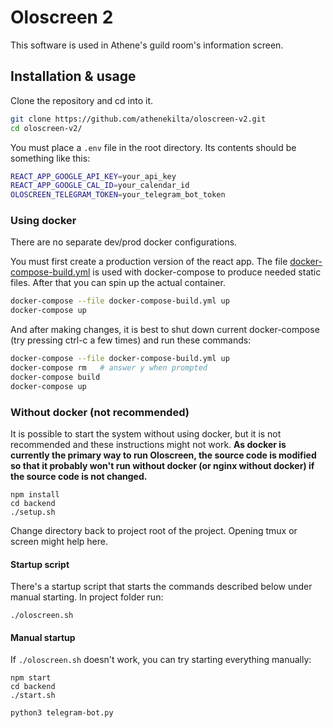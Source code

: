 # Oloscreen 2
This software is used in Athene's guild room's information screen.
## Installation & usage
Clone the repository and cd into it.

```bash
git clone https://github.com/athenekilta/oloscreen-v2.git
cd oloscreen-v2/
```

You must place a `.env` file in the root directory. Its contents should be something like this:
```bash
REACT_APP_GOOGLE_API_KEY=your_api_key
REACT_APP_GOOGLE_CAL_ID=your_calendar_id
OLOSCREEN_TELEGRAM_TOKEN=your_telegram_bot_token
```

### Using docker
There are no separate dev/prod docker configurations.

You must first create a production version of the react app.
The file [docker-compose-build.yml](./docker-compose-build.yml) is used with docker-compose to produce needed static files.
After that you can spin up the actual container.
```bash
docker-compose --file docker-compose-build.yml up
docker-compose up
```
And after making changes, it is best to shut down current docker-compose (try pressing ctrl-c a few times) and run these commands:
```bash
docker-compose --file docker-compose-build.yml up
docker-compose rm   # answer y when prompted
docker-compose build
docker-compose up
```

### Without docker (not recommended)
It is possible to start the system without using docker, but it is not recommended and these instructions might not work. **As docker is currently the primary way to run Oloscreen, the source code is modified so that it probably won't run without docker (or nginx without docker) if the source code is not changed.**
```
npm install
cd backend
./setup.sh
```

Change directory back to project root of the project. Opening tmux or screen might help here.
#### Startup script
There's a startup script that starts the commands described below under manual starting.
In project folder run:
```
./oloscreen.sh
```
#### Manual startup
If `./oloscreen.sh` doesn't work, you can try starting everything manually:
```
npm start
cd backend
./start.sh
```
```
python3 telegram-bot.py
```